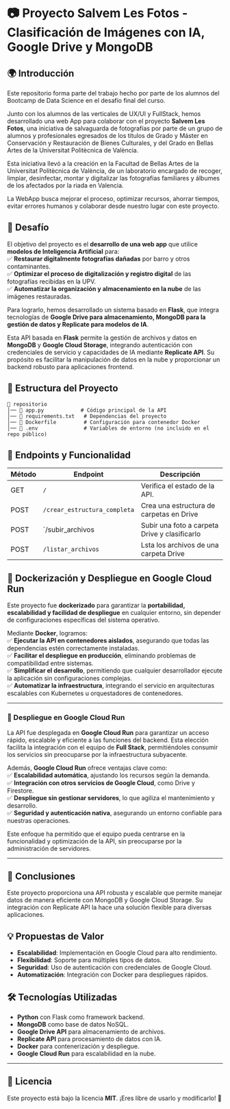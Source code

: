 
# 📷 Proyecto Salvem Les Fotos - Clasificación de Imágenes con IA, Google Drive y MongoDB  

## 🌍 **Introducción**  
Este repositorio forma parte del trabajo hecho por parte de los alumnos del Bootcamp de Data Science en el desafío final del curso. 

Junto con los alumnos de las verticales de UX/UI y FullStack, hemos desarrollado una web App para colaborar con el proyecto **Salvem Les Fotos**, una iniciativa de salvaguarda de fotografías por parte de un grupo de alumnos y profesionales egresados de los títulos de Grado y Máster en Conservación y Restauración de Bienes Culturales, y del Grado en Bellas Artes de la Universitat Politècnica de València. 

Esta iniciativa llevó a la creación en la Facultad de Bellas Artes de la Universitat Politècnica de València, de un laboratorio encargado de recoger, limpiar, desinfectar, montar y digitalizar las fotografías familiares y álbumes de los afectados por la riada en Valencia. 

La WebApp busca mejorar el proceso, optimizar recursos, ahorrar tiempos, evitar errores humanos y colaborar desde nuestro lugar con este proyecto. 


## 🎯 **Desafío**  
El objetivo del proyecto es el **desarrollo de una web app** que utilice **modelos de Inteligencia Artificial** para:  
✅ **Restaurar digitalmente fotografías dañadas** por barro y otros contaminantes.  
✅ **Optimizar el proceso de digitalización y registro digital** de las fotografías recibidas en la UPV.  
✅ **Automatizar la organización y almacenamiento en la nube** de las imágenes restauradas.  

Para lograrlo, hemos desarrollado un sistema basado en **Flask**, que integra tecnologías de **Google Drive para almacenamiento, MongoDB para la gestión de datos y Replicate para modelos de IA**.  

Esta API basada en **Flask** permite la gestión de archivos y datos en **MongoDB** y **Google Cloud Storage**, integrando autenticación con credenciales de servicio y capacidades de IA mediante **Replicate API**. Su propósito es facilitar la manipulación de datos en la nube y proporcionar un backend robusto para aplicaciones frontend.

## 📂 Estructura del Proyecto
```
📂 repositorio
│── 📄 app.py            # Código principal de la API
│── 📄 requirements.txt   # Dependencias del proyecto
│── 📄 Dockerfile         # Configuración para contenedor Docker
│── 📄 .env               # Variables de entorno (no incluido en el repo público)
```

## 📡 Endpoints y Funcionalidad

| Método | Endpoint           		| Descripción |
|--------|--------------------		|-------------|
| GET    | `/`                		| Verifica el estado de la API. |
| POST   | `/crear_estructura_completa` | Crea una estructura de carpetas en Drive|
| POST   | `/subir_archivos		| Subir una foto a carpeta Drive y clasificarlo|
| POST   | `/listar_archivos`       	| Lsta los archivos de una carpeta Drive |


## 🐳 **Dockerización y Despliegue en Google Cloud Run**  

Este proyecto fue **dockerizado** para garantizar la **portabilidad, escalabilidad y facilidad de despliegue** en cualquier entorno, sin depender de configuraciones específicas del sistema operativo.  

Mediante **Docker**, logramos:  
✅ **Ejecutar la API en contenedores aislados**, asegurando que todas las dependencias estén correctamente instaladas.  
✅ **Facilitar el despliegue en producción**, eliminando problemas de compatibilidad entre sistemas.  
✅ **Simplificar el desarrollo**, permitiendo que cualquier desarrollador ejecute la aplicación sin configuraciones complejas.  
✅ **Automatizar la infraestructura**, integrando el servicio en arquitecturas escalables con Kubernetes u orquestadores de contenedores.  

---

### 🚀 Despliegue en Google Cloud Run

La API fue desplegada en **Google Cloud Run** para garantizar un acceso rápido, escalable y eficiente a las funciones del backend. Esta elección facilita la integración con el equipo de **Full Stack**, permitiéndoles consumir los servicios sin preocuparse por la infraestructura subyacente.  

Además, **Google Cloud Run** ofrece ventajas clave como:  
✅ **Escalabilidad automática**, ajustando los recursos según la demanda.  
✅ **Integración con otros servicios de Google Cloud**, como Drive y Firestore.  
✅ **Despliegue sin gestionar servidores**, lo que agiliza el mantenimiento y desarrollo.  
✅ **Seguridad y autenticación nativa**, asegurando un entorno confiable para nuestras operaciones.  

Este enfoque ha permitido que el equipo pueda centrarse en la funcionalidad y optimización de la API, sin preocuparse por la administración de servidores.  

---

## 🎯 Conclusiones
Este proyecto proporciona una API robusta y escalable que permite manejar datos de manera eficiente con MongoDB y Google Cloud Storage. Su integración con Replicate API la hace una solución flexible para diversas aplicaciones.

## 💡 Propuestas de Valor
- **Escalabilidad**: Implementación en Google Cloud para alto rendimiento.
- **Flexibilidad**: Soporte para múltiples tipos de datos.
- **Seguridad**: Uso de autenticación con credenciales de Google Cloud.
- **Automatización**: Integración con Docker para despliegues rápidos.

## 🛠 Tecnologías Utilizadas
- **Python** con Flask como framework backend.
- **MongoDB** como base de datos NoSQL.
- **Google Drive API** para almacenamiento de archivos.
- **Replicate API** para procesamiento de datos con IA.
- **Docker** para contenerización y despliegue.
- **Google Cloud Run** para escalabilidad en la nube.

---
## 📜 **Licencia**  
Este proyecto está bajo la licencia **MIT**. ¡Eres libre de usarlo y modificarlo! 🎉  
